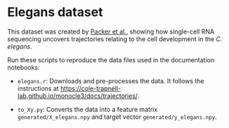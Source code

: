 # Elegans dataset

This dataset was created by [Packer et
al.](https://www.science.org/doi/10.1126/science.aax1971), showing how
single-cell RNA sequencing uncovers trajectories relating to the cell
development in the *C. elegans*.

Run these scripts to reproduce the data files used in the documentation
notebooks:

- `elegans.r`: Downloads and pre-processes the data. It follows the instructions
at https://cole-trapnell-lab.github.io/monocle3/docs/trajectories/.
 
- `to_Xy.py`: Converts the data into a feature matrix `generated/X_elegans.npy`
  and target vector `generated/y_elegans.npy`.